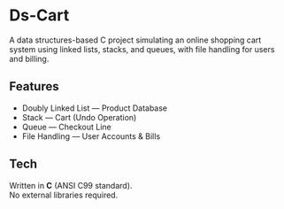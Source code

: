 # Ds-Cart
A data structures-based C project simulating an online shopping cart system using linked lists, stacks, and queues, with file handling for users and billing.

## Features
- Doubly Linked List — Product Database  
- Stack — Cart (Undo Operation)  
- Queue — Checkout Line  
- File Handling — User Accounts & Bills  

## Tech
Written in **C** (ANSI C99 standard).  
No external libraries required.


